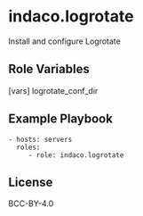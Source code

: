 indaco.logrotate
=========

Install and configure Logrotate

Role Variables
--------------

[vars]
logrotate_conf_dir

Example Playbook
----------------

    - hosts: servers
      roles:
         - role: indaco.logrotate

License
-------

BCC-BY-4.0
